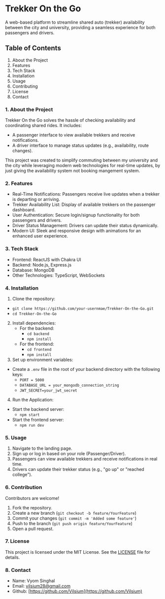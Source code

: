 # Trekker On the Go
A web-based platform to streamline shared auto (trekker) availability between the city and university, providing a seamless experience for both passengers and drivers.

## Table of Contents
1. About the Project
2. Features
3. Tech Stack
4. Installation
5. Usage
6. Contributing
7. License
8. Contact

### 1. About the Project
Trekker On the Go solves the hassle of checking availability and coordinating shared rides. It includes:
  * A passenger interface to view available trekkers and receive notifications.
  * A driver interface to manage status updates (e.g., availability, route changes).

This project was created to simplify commuting between my university and the city while leveraging modern web technologies for real-time updates, by just giving the availability system not booking mangement system.

### 2. Features
* Real-Time Notifications: Passengers receive live updates when a trekker is departing or arriving.
* Trekker Availability List: Display of available trekkers on the passenger dashboard.
* User Authentication: Secure login/signup functionality for both passengers and drivers.
* Driver Status Management: Drivers can update their status dynamically.
* Modern UI: Sleek and responsive design with animations for an enhanced user experience.

### 3. Tech Stack
* Frontend: ReactJS with Chakra UI
*  Backend: Node.js, Express.js
* Database: MongoDB
* Other Technologies: TypeScript, WebSockets

### 4. Installation
1. Clone the repository:
  - `git clone https://github.com/your-usernmae/Trekker-On-the-Go.git`
  - `cd Trekker-On-the-Go`
2. Install dependencies:
   * For the backend:
      - `cd backend`
      - `npm install`
   * For the frontend:
      - `cd frontend`
      - `npm install`
3. Set up environment variables:
  * Create a `.env` file in the root of your backend directory with the following keys:
    - `PORT = 5000`
    - `DATABASE_URL = your_mongodb_connection_string`  
    - `JWT_SECRET=your_jwt_secret`
4. Run the Application:
  * Start the backend server:
    - `npm start`
  * Start the frontend server:
    - `npm run dev`

### 5. Usage
1. Navigate to the landing page.
2. Sign up or log in based on your role (Passenger/Driver).
3. Passengers can view available trekkers and receive notifications in real time.
4. Drivers can update their trekker status (e.g., "go up" or "reached college").

### 6. Contribution
Contributors are welcome!
1. Fork the repository.
2. Create a new branch (`git checkout -b feature/YourFeature`)
3. Commit your changes (`git commit -m 'Added some feature'`)
4. Push to the branch (`git push origin feature/YourFeature`)
5. Open a pull request.

### 7. License
This project is licensed under the MIT License. See the [LICENSE](./LICENSE) file for details.

### 8. Contact
* Name: Vyom Singhal
* Email: [vilsium28@gmail.com](vilsium28@gmail.com)
* Github: [https://github.com/Vilsium](https://github.com/Vilsium)
